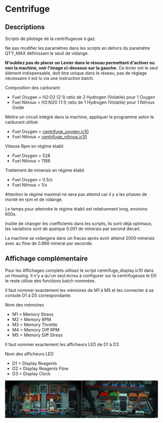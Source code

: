 # Centrifuge

## Descriptions

Scripts de pilotage de la centrifugeuse à gaz.

Ne pas modifier les paramètres dans les scripts en dehors du paramètre QTY_MAX définissant le seuil de vidange.

**N'oubliez pas de placer un Levier dans le réseau permettant d'activer ou non la machine, voir l'image ci-dessous sur la gauche.**
Ce levier est le seul élément indispensable, doit être unique dans le réseau, pas de réglage nécessaire il est lu via une instruction batch.

Composition des carburant:
* Fuel Oxygen = H2:O2 (2:1) ratio de 2 Hydrogen (Volatile) pour 1 Oxygen
* Fuel Nitrous = H2:N2O (1:1) ratio de 1 Hydrogen (Volatile) pour 1 Nitrous Oxide

Mettre un circuit intégré dans la machine, appliquer le programme selon le carburant utilisé:
* Fuel Oxygen = [centrifuge_oxygen.ic10](/Centrifuge/centrifuge_oxygen.ic10)
* Fuel Nitrous = [centrifuge_nitrous.ic10](/Centrifuge/centrifuge_nitrous.ic10)

Vitesse Rpm en régime établi
* Fuel Oxygen = 528
* Fuel Nitrous = 1188

Traitement de minerais en régime établi
* Fuel Oxygen = 0.5/s
* Fuel Nitrous = 1/s

Attention le régime maximal ne sera pas atteind car il y a les phases de monté en rpm et de vidange.

Le temps pour atteindre le régime établi est relativement long, environs 600s.

Inutile de changer les coefficients dans les scripts, ils sont déjà optimaux, les variations sont de quelque 0.001 de minerais par second décart.

La machine se vidangera dans un fracas après avoir atteind 2000 minerais avec au flow de 0.866 minerai par seconde.

## Affichage complémentaire

Pour les Affichages complets utilisez le script centrifuge_display.ic10 dans un Housing. Il n'y a qu'un seul écrou à configurer sur la centrifugeuse le D0 le reste utilise des fonctions batch nommées.

Il faut nommer exactement les mémoires de M1 à M5 et les connecter à sa console D1 à D5 correspondante.

Nom des mémoires
* M1 = Memory Stress
* M2 = Memory RPM
* M3 = Memory Throttle
* M4 = Memory Diff RPM
* M5 = Memory Diff Stress

Il faut nommer exactement les afficheurs LED de D1 à D3

Nom des afficheurs LED
* D1 = Display Reagents
* D2 = Display Reagents Flow
* D3 = Display Clock

![Tableau de bord](/Centrifuge/centrifuge.png)
